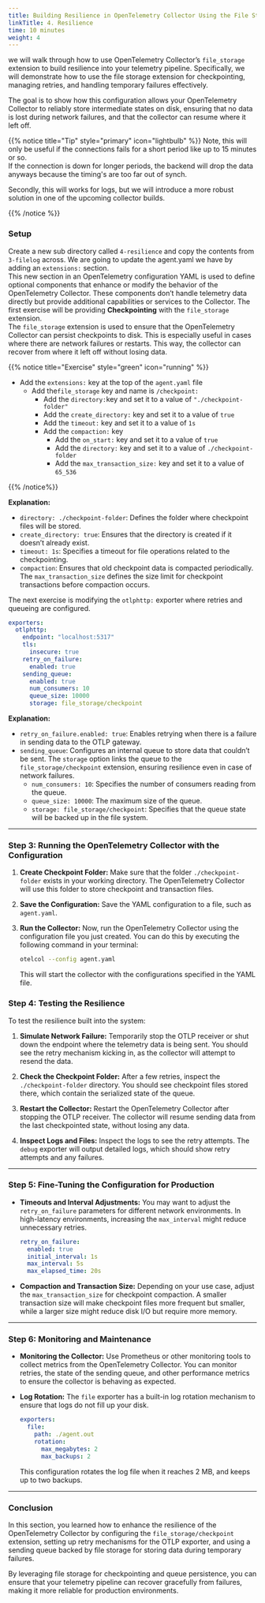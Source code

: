```yaml
---
title: Building Resilience in OpenTelemetry Collector Using the File Storage Extension
linkTitle: 4. Resilience
time: 10 minutes
weight: 4
---
```

we will walk through how to use OpenTelemetry Collector’s `file_storage` extension to build resilience into your telemetry pipeline. Specifically, we will demonstrate how to use the file storage extension for checkpointing, managing retries, and handling temporary failures effectively.

The goal is to show how this configuration allows your OpenTelemetry Collector to reliably store intermediate states on disk, ensuring that no data is lost during network failures, and that the collector can resume where it left off.

{{% notice title="Tip" style="primary"  icon="lightbulb" %}}
Note, this will only be useful if the connections fails for a short period like up to 15 minutes or so.  
If the connection is down for longer periods, the backend will drop the data anyways because the timing's are too far out of synch.

Secondly, this will works for logs, but we will introduce a more robust solution in one of the upcoming collector builds.

{{% /notice %}}

### Setup

Create a new sub directory called `4-resilience` and copy the contents from `3-filelog` across.
We are going to update the agent.yaml we have by adding an `extensions:` section.  
This new section in an OpenTelemetry configuration YAML is used to define optional components that enhance or modify the behavior of the OpenTelemetry Collector. These components don’t handle telemetry data directly but provide additional capabilities or services to the Collector.
The first exercise will be providing **Checkpointing** with the  `file_storage` extension.  
The `file_storage` extension is used to ensure that the OpenTelemetry Collector can persist checkpoints to disk. This is especially useful in cases where there are network failures or restarts. This way, the collector can recover from where it left off without losing data.
<!--
2. **Retries** with the `otlp/gateway` exporter.
3. **Queueing** with `sending_queue` and the integration of file storage for resilience.
-->

{{% notice title="Exercise" style="green" icon="running" %}}

- Add the `extensions:` key at the top of the `agent.yaml` file
  - Add the`file_storage` key and name is `/checkpoint:`
    - Add the `directory:`key and set it to a value of `"./checkpoint-folder"`
    - Add the `create_directory:` key and set it to a value of `true`
    - Add the `timeout:` key and set it to a value of `1s`
    - Add the `compaction:` key
      - Add the `on_start:` key and set it to a value of `true`
      - Add the `directory:` key and set it to a value of `./checkpoint-folder`
      - Add the `max_transaction_size:` key and set it to a value of  `65_536`

{{% /notice%}}

**Explanation:**

- `directory: ./checkpoint-folder`: Defines the folder where checkpoint files will be stored.
- `create_directory: true`: Ensures that the directory is created if it doesn’t already exist.
- `timeout: 1s`: Specifies a timeout for file operations related to the checkpointing.
- `compaction`: Ensures that old checkpoint data is compacted periodically. The `max_transaction_size` defines the size limit for checkpoint transactions before compaction occurs.

The next exercise is modifying the `otlphttp:` exporter where retries and queueing are configured.

```yaml
exporters:
  otlphttp:
    endpoint: "localhost:5317"
    tls:
      insecure: true
    retry_on_failure:
      enabled: true
    sending_queue:
      enabled: true
      num_consumers: 10
      queue_size: 10000
      storage: file_storage/checkpoint
```

**Explanation:**

- `retry_on_failure.enabled: true`: Enables retrying when there is a failure in sending data to the OTLP gateway.
- `sending_queue`: Configures an internal queue to store data that couldn’t be sent. The `storage` option links the queue to the `file_storage/checkpoint` extension, ensuring resilience even in case of network failures.
  - `num_consumers: 10`: Specifies the number of consumers reading from the queue.
  - `queue_size: 10000`: The maximum size of the queue.
  - `storage: file_storage/checkpoint`: Specifies that the queue state will be backed up in the file system.

---

### Step 3: Running the OpenTelemetry Collector with the Configuration

1. **Create Checkpoint Folder:**
   Make sure that the folder `./checkpoint-folder` exists in your working directory. The OpenTelemetry Collector will use this folder to store checkpoint and transaction files.

2. **Save the Configuration:**
   Save the YAML configuration to a file, such as `agent.yaml`.

3. **Run the Collector:**
   Now, run the OpenTelemetry Collector using the configuration file you just created. You can do this by executing the following command in your terminal:

   ```bash
   otelcol --config agent.yaml
   ```

   This will start the collector with the configurations specified in the YAML file.

### Step 4: Testing the Resilience

To test the resilience built into the system:

1. **Simulate Network Failure:**
   Temporarily stop the OTLP receiver or shut down the endpoint where the telemetry data is being sent. You should see the retry mechanism kicking in, as the collector will attempt to resend the data.

2. **Check the Checkpoint Folder:**
   After a few retries, inspect the `./checkpoint-folder` directory. You should see checkpoint files stored there, which contain the serialized state of the queue.

3. **Restart the Collector:**
   Restart the OpenTelemetry Collector after stopping the OTLP receiver. The collector will resume sending data from the last checkpointed state, without losing any data.

4. **Inspect Logs and Files:**
   Inspect the logs to see the retry attempts. The `debug` exporter will output detailed logs, which should show retry attempts and any failures.

---

### Step 5: Fine-Tuning the Configuration for Production

- **Timeouts and Interval Adjustments:**
   You may want to adjust the `retry_on_failure` parameters for different network environments. In high-latency environments, increasing the `max_interval` might reduce unnecessary retries.

   ```yaml
   retry_on_failure:
     enabled: true
     initial_interval: 1s
     max_interval: 5s
     max_elapsed_time: 20s
   ```

- **Compaction and Transaction Size:**
   Depending on your use case, adjust the `max_transaction_size` for checkpoint compaction. A smaller transaction size will make checkpoint files more frequent but smaller, while a larger size might reduce disk I/O but require more memory.

---

### Step 6: Monitoring and Maintenance

- **Monitoring the Collector:**
   Use Prometheus or other monitoring tools to collect metrics from the OpenTelemetry Collector. You can monitor retries, the state of the sending queue, and other performance metrics to ensure the collector is behaving as expected.

- **Log Rotation:**
   The `file` exporter has a built-in log rotation mechanism to ensure that logs do not fill up your disk.

   ```yaml
   exporters:
     file:
       path: ./agent.out
       rotation:
         max_megabytes: 2
         max_backups: 2
   ```

   This configuration rotates the log file when it reaches 2 MB, and keeps up to two backups.

---

### Conclusion

In this section, you learned how to enhance the resilience of the OpenTelemetry Collector by configuring the `file_storage/checkpoint` extension, setting up retry mechanisms for the OTLP exporter, and using a sending queue backed by file storage for storing data during temporary failures.

By leveraging file storage for checkpointing and queue persistence, you can ensure that your telemetry pipeline can recover gracefully from failures, making it more reliable for production environments.
